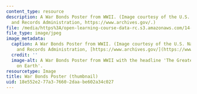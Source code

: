 ```yaml
---
content_type: resource
description: A War Bonds Poster from WWII. (Image courtesy of the U.S. National Archives
  and Records Administration, https://www.archives.gov/.)
file: /media/https%3A/open-learning-course-data-rc.s3.amazonaws.com/14-06-intermediate-macroeconomic-theory-spring-2003/18e552e277a376602daabe602a34c027_14-06s03-th.jpg
file_type: image/jpeg
image_metadata:
  caption: A War Bonds Poster from WWII. (Image courtesy of the U.S. National Archives
    and Records Administration, [https://www.archives.gov/](https://www.archives.gov/).)
  credit: ''
  image-alt: A War Bonds Poster from WWII with the headline 'The Greatest Investment
    on Earth'.
resourcetype: Image
title: War Bonds Poster (thumbnail)
uid: 18e552e2-77a3-7660-2daa-be602a34c027
---
```

